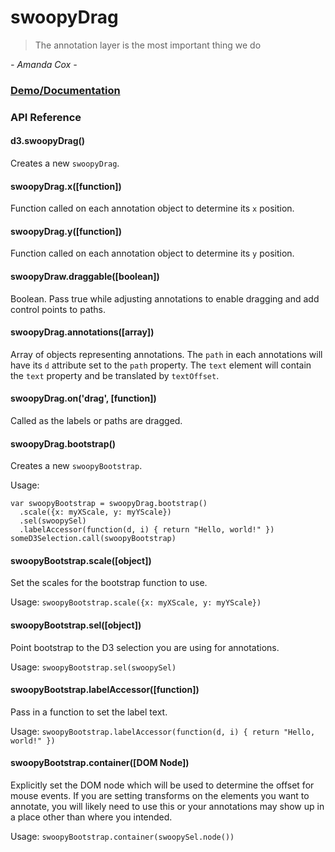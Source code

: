 # swoopyDrag

> The annotation layer is the most important thing we do

*- Amanda Cox -*

### [Demo/Documentation](http://1wheel.github.io/swoopy-drag/)

### API Reference

#### d3.swoopyDrag()

Creates a new `swoopyDrag`. 

#### swoopyDrag.x([function])

Function called on each annotation object to determine its `x` position.

#### swoopyDrag.y([function])

Function called on each annotation object to determine its `y` position. 

#### swoopyDraw.draggable([boolean])

Boolean. Pass true while adjusting annotations to enable dragging and add control points to paths.

#### swoopyDrag.annotations([array])

Array of objects representing annotations. The `path` in each annotations will have its `d` attribute set to the `path` property. The `text` element will contain the `text` property and be translated by `textOffset`.

#### swoopyDrag.on('drag', [function])

Called as the labels or paths are dragged.

#### swoopyDrag.bootstrap()

Creates a new `swoopyBootstrap`.

Usage: 

    var swoopyBootstrap = swoopyDrag.bootstrap()
      .scale({x: myXScale, y: myYScale})
      .sel(swoopySel)
      .labelAccessor(function(d, i) { return "Hello, world!" })
    someD3Selection.call(swoopyBootstrap)

#### swoopyBootstrap.scale([object])

Set the scales for the bootstrap function to use.

Usage: `swoopyBootstrap.scale({x: myXScale, y: myYScale})`

#### swoopyBootstrap.sel([object])

Point bootstrap to the D3 selection you are using for annotations.

Usage: `swoopyBootstrap.sel(swoopySel)`

#### swoopyBootstrap.labelAccessor([function])

Pass in a function to set the label text.

Usage: `swoopyBootstrap.labelAccessor(function(d, i) { return "Hello, world!" })`

#### swoopyBootstrap.container([DOM Node])

Explicitly set the DOM node which will be used to determine the offset for mouse events. If you are setting transforms on the elements you want to annotate, you will likely need to use this or your annotations may show up in a place other than where you intended. 

Usage: `swoopyBootstrap.container(swoopySel.node())`
